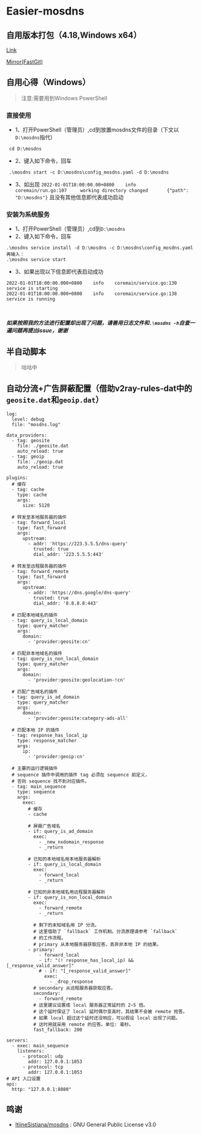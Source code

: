 # Easier-mosdns
## 自用版本打包（4.18,Windows x64）
[Link](https://github.com/c2xvi/easier-mosdns/raw/main/archives/mosdns.7z)

[Mirror(FastGit)](https://download.fastgit.org/c2xvi/easier-mosdns/raw/main/archives/mosdns.7z)
## 自用心得（Windows）
>注意:需要用到Windows PowerShell
### 直接使用
- 1、打开PowerShell（管理员）,cd到放置mosdns文件的目录（下文以`D:\mosdns`指代）
```
 cd D:\mosdns
```
- 2、键入如下命令，回车
```
 .\mosdns start -c D:\mosdns\config_mosdns.yaml -d D:\mosdns
```
- 3、如出现
    `2022-01-01T18:00:00.00+0800    info    coremain/run.go:107     working directory changed       {"path": "D:\mosdns"}`
    且没有其他信息即代表成功启动
### 安装为系统服务
- 1、打开PowerShell（管理员）,cd到`D:\mosdns`
- 2、键入如下命令，回车
```
.\mosdns service install -d D:\mosdns -c D:\mosdns\config_mosdns.yaml
再输入：
.\mosdns service start
```
- 3、如果出现以下信息即代表启动成功
```
2022-01-01T18:00:00.000+0800    info    coremain/service.go:130 service is starting
2022-01-01T18:00:00.000+0800    info    coremain/service.go:138 service is running
```
<br>

***如果按照我的方法进行配置却出现了问题，请善用日志文件和`.\mosdns -h`自查一遍问题再提出issue，谢谢***

## 半自动脚本
> 咕咕中
## 自动分流+广告屏蔽配置（借助v2ray-rules-dat中的`geosite.dat`和`geoip.dat`）
```
log:
  level: debug
  file: "mosdns.log"

data_providers:
  - tag: geosite
    file: ./geosite.dat
    auto_reload: true
  - tag: geoip
    file: ./geoip.dat
    auto_reload: true

plugins:
  # 缓存
  - tag: cache
    type: cache
    args:
      size: 5120

  # 转发至本地服务器的插件
  - tag: forward_local
    type: fast_forward
    args:
      upstream:
        - addr: 'https://223.5.5.5/dns-query'
          trusted: true
          dial_addr: '223.5.5.5:443'

  # 转发至远程服务器的插件
  - tag: forward_remote
    type: fast_forward
    args:
      upstream:
        - addr: 'https://dns.google/dns-query'
          trusted: true
          dial_addr: '8.8.8.8:443'

  # 匹配本地域名的插件
  - tag: query_is_local_domain
    type: query_matcher
    args:
      domain:
        - 'provider:geosite:cn'

  # 匹配非本地域名的插件
  - tag: query_is_non_local_domain
    type: query_matcher
    args:
      domain:
        - 'provider:geosite:geolocation-!cn'

  # 匹配广告域名的插件
  - tag: query_is_ad_domain
    type: query_matcher
    args:
      domain:
        - 'provider:geosite:category-ads-all'

  # 匹配本地 IP 的插件
  - tag: response_has_local_ip
    type: response_matcher
    args:
      ip:
        - 'provider:geoip:cn'

  # 主要的运行逻辑插件
  # sequence 插件中调用的插件 tag 必须在 sequence 前定义，
  # 否则 sequence 找不到对应插件。
  - tag: main_sequence
    type: sequence
    args:
      exec:
        # 缓存
        - cache

        # 屏蔽广告域名
        - if: query_is_ad_domain
          exec:
            - _new_nxdomain_response
            - _return

        # 已知的本地域名用本地服务器解析
        - if: query_is_local_domain
          exec:
            - forward_local
            - _return

        # 已知的非本地域名用远程服务器解析
        - if: query_is_non_local_domain
          exec:
            - forward_remote
            - _return

          # 剩下的未知域名用 IP 分流。
          # 这里借助了 `fallback` 工作机制。分流原理请参考 `fallback`
          # 的工作流程。
          # primary 从本地服务器获取应答，丢弃非本地 IP 的结果。
        - primary:
            - forward_local
            - if: "(! response_has_local_ip) && [_response_valid_answer]"
            # - if: "[_response_valid_answer]"
              exec:
                - _drop_response
          # secondary 从远程服务器获取应答。
          secondary:
            - forward_remote
          # 这里建议设置成 local 服务器正常延时的 2~5 倍。
          # 这个延时保证了 local 延时偶尔变高时，其结果不会被 remote 抢答。
          # 如果 local 超过这个延时还没响应，可以假设 local 出现了问题。
          # 这时用就采用 remote 的应答。单位: 毫秒。
          fast_fallback: 200

servers:
  - exec: main_sequence
    listeners:
      - protocol: udp
        addr: 127.0.0.1:1053
      - protocol: tcp
        addr: 127.0.0.1:1053
# API 入口设置     
api:
  http: "127.0.0.1:8080"
```

## 鸣谢
- [ItiineSistiana/mosdns](https://github.com/IrineSistiana/mosdns) : GNU General Public License v3.0
